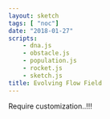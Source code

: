 ```yaml
---
layout: sketch
tags: [ "noc"]
date: "2018-01-27"
scripts: 
    - dna.js
    - obstacle.js
    - population.js
    - rocket.js
    - sketch.js
title: Evolving Flow Field
---
```


Require customization..!!!